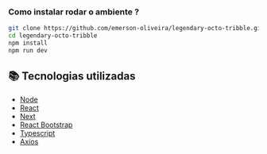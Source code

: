 ### Como instalar rodar o ambiente ?
```bash
git clone https://github.com/emerson-oliveira/legendary-octo-tribble.git
cd legendary-octo-tribble 
npm install 
npm run dev
```


## :books: Tecnologias utilizadas

- [Node](https://nodejs.org/en/)
- [React](https://reactjs.org/)
- [Next](https://nextjs.org/)
- [React Bootstrap](https://react-bootstrap.github.io/)
- [Typescript](https://www.typescriptlang.org/)
- [Axios](https://axios-http.com/docs/intro)

